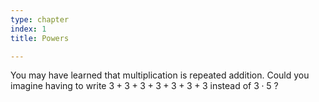 ```yaml
---
type: chapter
index: 1
title: Powers

---
```


You may have learned that multiplication is repeated addition. Could you imagine having to write $3+3+3+3+3+3+3$ instead of $3\cdot5$ ?
<!--stackedit_data:
eyJoaXN0b3J5IjpbMjQ0NzYwMzc4XX0=
-->